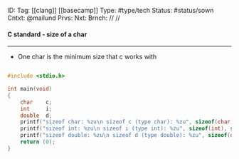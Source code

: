 ID: 
Tag: [[clang]] [[basecamp]]
Type: #type/tech
Status: #status/sown 
Cntxt: @mailund 
Prvs: 
Nxt: 
Brnch: 
// //
#### C standard - size of a char
---
- One char is the minimum size that c works with

```c

#include <stdio.h>

int main(void)
{
    char    c;
    int     i;
    double  d;
    printf("sizeof char: %zu\n sizeof c (type char): %zu", sizeof(char), sizeof c);
    printf("sizeof int: %zu\n sizeof i (type int): %zu", sizeof(int), sizeof i);
    printf("sizeof double: %zu\n sizeof d (type double): %zu", sizeof(double), sizeof d);
    return (0);
}

```
